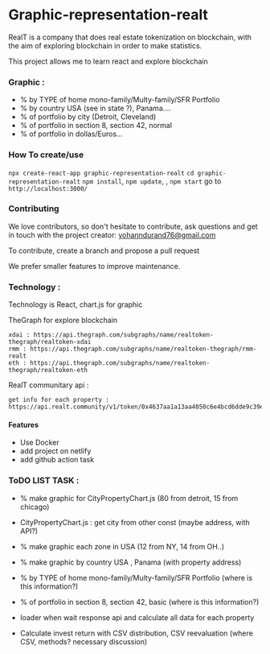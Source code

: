 # Graphic-representation-realt

RealT is a company that does real estate tokenization on blockchain, with the aim of exploring blockchain in order to make statistics.

This project allows me to learn react and explore blockchain

### Graphic :

- % by TYPE of home mono-family/Multy-family/SFR Portfolio
- % by country USA (see in state ?), Panama....
- % of portfolio by city (Detroit, Cleveland)
- % of portfolio in section 8, section 42, normal
- % of portfolio in dollas/Euros...

### How To create/use

`npx create-react-app graphic-representation-realt`
`cd graphic-representation-realt`
`npm install`, `npm update`, , `npm start`
go to `http://localhost:3000/`

### Contributing

We love contributors, so don't hesitate to contribute, ask questions and get in touch with the project creator: yohanndurand76@gmail.com

To contribute, create a branch and propose a pull request

We prefer smaller features to improve maintenance.

### Technology :

Technology is React,
chart.js for graphic

TheGraph for explore blockchain

```shell
xdai : https://api.thegraph.com/subgraphs/name/realtoken-thegraph/realtoken-xdai
rmm : https://api.thegraph.com/subgraphs/name/realtoken-thegraph/rmm-realt
eth : https://api.thegraph.com/subgraphs/name/realtoken-thegraph/realtoken-eth
```
RealT communitary api :

```shell
get info for each property : https://api.realt.community/v1/token/0x4637aa1a13aa4050c6e4bcd6dde9c39e80e9dd54
```

#### Features

- Use Docker
- add project on netlify
- add github action task

### ToDO LIST TASK :

- % make graphic for CityPropertyChart.js (80 from detroit, 15 from chicago)
- CityPropertyChart.js : get city from other const (maybe address, with API?)
- % make graphic each zone in USA (12 from NY, 14 from OH..)
- % make graphic by country USA , Panama (with property address)

- % by TYPE of home mono-family/Multy-family/SFR Portfolio (where is this information?)
- % of portfolio in section 8, section 42, basic (where is this information?)

- loader when wait response api and calculate all data for each property

- Calculate invest return with CSV distribution, CSV reevaluation (where CSV, methods? necessary discussion)
